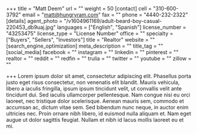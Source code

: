 +++
title = "Matt Deem"
url = ""
weight = 50
[contact]
cell = "310-600-3792"
email = "matt@hungryram.com"
fax = ""
phone = "4440-232-2322"
[details]
agent_photo = "/v1604961169/adult-beard-boy-casual-220453_db9uaj.jpg"
languages = ["English", "Spanish"]
license_number = "43253475"
license_type = "License Number"
office = ""
specialty = ["Buyers", "Sellers", "Investors"]
title = "Realtor"
website = ""
[search_engine_optimization]
meta_description = ""
title_tag = ""
[social_media]
facebook = ""
instagram = ""
linkedin = ""
pinterest = ""
realtor = ""
reddit = ""
redfin = ""
trulia = ""
twitter = ""
youtube = ""
zillow = ""

+++
Lorem ipsum dolor sit amet, consectetur adipiscing elit. Phasellus porta justo eget risus consectetur, non venenatis elit blandit. Mauris vehicula, libero a iaculis fringilla, ipsum ipsum tincidunt velit, ut convallis velit ante tincidunt dui. Sed iaculis ullamcorper pellentesque. Nam congue nisi eu orci laoreet, nec tristique dolor scelerisque. Aenean mauris sem, commodo et accumsan ac, dictum vitae sem. Sed bibendum nunc neque, in auctor enim ultricies nec. Proin ornare nibh libero, id euismod nulla aliquam et. Nam eget augue ut dolor sagittis feugiat. Nullam et nibh id lacus mollis laoreet eu et mi.